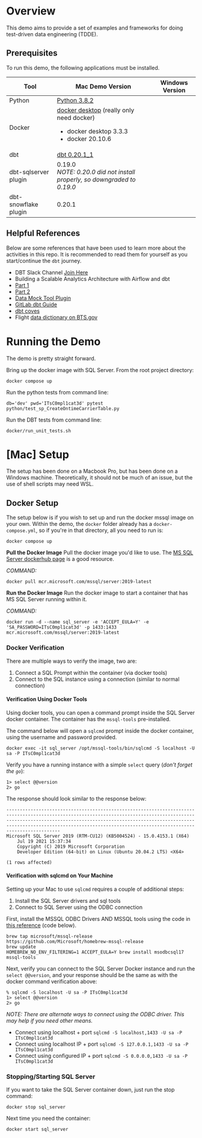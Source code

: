 # Overview
This demo aims to provide a set of examples and frameworks for doing test-driven data engineering (TDDE).

## Prerequisites

To run this demo, the following applications must be installed.

|Tool|Mac Demo Version|Windows Version|
|--|--|--|
|Python|[Python 3.8.2](https://www.python.org/downloads/macos/)||
|Docker|[docker desktop](https://www.cprime.com/resources/blog/docker-on-mac-with-homebrew-a-step-by-step-tutorial/) (really only need docker)<br><ul><li>docker desktop 3.3.3</li><li>docker 20.10.6</li></ul>||
|dbt|[dbt 0.20.1_1](https://docs.getdbt.com/dbt-cli/installation)||
|dbt-sqlserver plugin|0.19.0<br>*NOTE: 0.20.0 did not install properly, so downgraded to 0.19.0*||
|dbt-snowflake plugin|0.20.1||

## Helpful References
Below are some references that have been used to learn more about the activities in this repo. It is recommended to read them for yourself as you start/continue the `dbt` journey.

* DBT Slack Channel [Join Here](https://community.getdbt.com/)
* Building a Scalable Analytics Architecture with Airflow and dbt
 * [Part 1](https://www.astronomer.io/blog/airflow-dbt-1)
 * [Part 2](https://www.astronomer.io/blog/airflow-dbt-2)
* [Data Mock Tool Plugin](https://github.com/mjirv/dbt-datamocktool)
* [GitLab dbt Guide](https://about.gitlab.com/handbook/business-technology/data-team/platform/dbt-guide/)
* [dbt coves](https://pypi.org/project/dbt-coves/)
* Flight [data dictionary on BTS.gov](https://www.transtats.bts.gov/DL_SelectFields.asp?gnoyr_VQ=FGK&QO_fu146_anzr=b0-gvzr)

# Running the Demo
The demo is pretty straight forward.

Bring up the docker image with SQL Server. From the root project directory:
```
docker compose up
```

Run the python tests from command line:
```
db='dev' pwd='ITsC0mpl1cat3d' pytest python/test_sp_CreateOntimeCarrierTable.py
```

Run the DBT tests from command line:
```
docker/run_unit_tests.sh
```

# [Mac] Setup
The setup has been done on a Macbook Pro, but has been done on a Windows machine. Theoretically, it should not be much of an issue, but the use of shell scripts may need WSL.

## Docker Setup
The setup below is if you wish to set up and run the docker mssql image on your own. Within the demo, the `docker` folder already has a `docker-compose.yml`, so if you're in that directory, all you need to run is:
```
docker compose up
```

**Pull the Docker Image**
Pull the docker image you'd like to use. The [MS SQL Server dockerhub page](https://hub.docker.com/_/microsoft-mssql-server) is a good resource.

*COMMAND:*
```
docker pull mcr.microsoft.com/mssql/server:2019-latest
```

**Run the Docker Image**
Run the docker image to start a container that has MS SQL Server running within it.

*COMMAND:*
```
docker run -d --name sql_server -e 'ACCEPT_EULA=Y' -e 'SA_PASSWORD=ITsC0mpl1cat3d' -p 1433:1433 mcr.microsoft.com/mssql/server:2019-latest
```

### Docker Verification

There are multiple ways to verify the image, two are:
1. Connect a SQL Prompt within the container (via docker tools)
1. Connect to the SQL instance using a connection (similar to normal connection)

#### Verification Using Docker Tools
Using docker tools, you can open a command prompt inside the SQL Server docker container. The container has the `mssql-tools` pre-installed.

The command below will open a `sqlcmd` prompt inside the docker container, using the username and password provided.
```
docker exec -it sql_server /opt/mssql-tools/bin/sqlcmd -S localhost -U sa -P ITsC0mpl1cat3d
```
Verify you have a running instance with a simple `select` query (*don't forget the `go`*):
```
1> select @@version
2> go
```

The response should look similar to the response below:
```
------------------------------------------------------------------------------------------------------------------------------------------------------------------------------------------------------------------------------------------------------------------------------------------------------------
Microsoft SQL Server 2019 (RTM-CU12) (KB5004524) - 15.0.4153.1 (X64)
	Jul 19 2021 15:37:34
	Copyright (C) 2019 Microsoft Corporation
	Developer Edition (64-bit) on Linux (Ubuntu 20.04.2 LTS) <X64>

(1 rows affected)
```

#### Verification with sqlcmd on Your Machine
Setting up your Mac to use `sqlcmd` requires a couple of additional steps:
1. Install the SQL Server drivers and sql tools
1. Connect to SQL Server using the ODBC connection


First, install the MSSQL ODBC Drivers AND MSSQL tools using the code in [this reference](https://docs.microsoft.com/en-us/sql/connect/odbc/linux-mac/install-microsoft-odbc-driver-sql-server-macos?view=sql-server-ver15) (code below).
```
brew tap microsoft/mssql-release https://github.com/Microsoft/homebrew-mssql-release
brew update
HOMEBREW_NO_ENV_FILTERING=1 ACCEPT_EULA=Y brew install msodbcsql17 mssql-tools
```

Next, verify you can connect to the SQL Server Docker instance and run the `select @@version`, and your response should be the same as with the docker command verification above:
```
% sqlcmd -S localhost -U sa -P ITsC0mpl1cat3d
1> select @@version
2> go
```

*NOTE: There are alternate ways to connect using the ODBC driver. This may help if you need other means.*
* Connect using localhost + port `sqlcmd -S localhost,1433 -U sa -P ITsC0mpl1cat3d`
* Connect using localhost IP + port `sqlcmd -S 127.0.0.1,1433 -U sa -P ITsC0mpl1cat3d`
* Connect using configured IP + port `sqlcmd -S 0.0.0.0,1433 -U sa -P ITsC0mpl1cat3d`

### Stopping/Starting SQL Server
If you want to take the SQL Server container down, just run the stop command:
```
docker stop sql_server
```

Next time you need the container:
```
docker start sql_server
```
